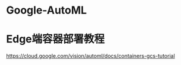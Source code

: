 # Google-AutoML


# Edge端容器部署教程    
https://cloud.google.com/vision/automl/docs/containers-gcs-tutorial   
